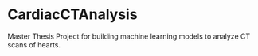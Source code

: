 # CardiacCTAnalysis
Master Thesis Project for building machine learning models to analyze CT scans of hearts.
